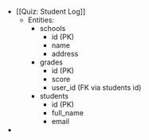 - [[Quiz: Student Log]]
	- Entities:
		- schools
			- id (PK)
			- name
			- address
		- grades
			- id (PK)
			- score
			- user_id (FK via students id)
		- students
			- id (PK)
			- full_name
			- email
-